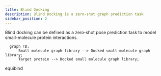 ```yaml
---
title: Blind Docking
description: Blind Docking is a zero-shot graph prediction task
sidebar_position: 2
---
```



Blind docking can be defined as a zero-shot pose prediction task to model small-molecule protein interactions.

```mermaid
  graph TD;
      Small molecule graph library --> Docked small molecule graph library;
      Target protein --> Docked small molecule graph library;
```



equibind